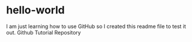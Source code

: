 # hello-world
I am just learning how to use GitHub so I created this readme file to test it out. 
Github Tutorial Repository
